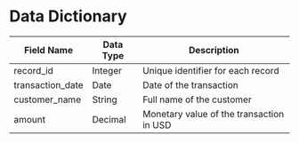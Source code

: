 # Data Dictionary
 
| Field Name      | Data Type   | Description                              |
|-----------------|------------|------------------------------------------|
| record_id       | Integer    | Unique identifier for each record        |
| transaction_date| Date       | Date of the transaction                  |
| customer_name   | String     | Full name of the customer                |
| amount          | Decimal    | Monetary value of the transaction in USD |
